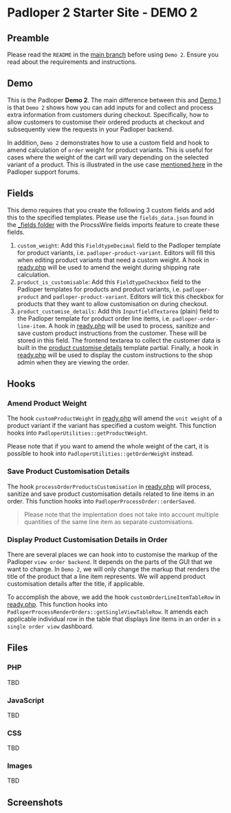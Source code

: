 ﻿# Padloper 2 Starter Site - DEMO 2

## Preamble

Please read the `README` in the [main branch](https://github.com/kongondo/Padloper2Starter) before using `Demo 2`. Ensure you read about the requirements and instructions.

## Demo

This is the Padloper **Demo 2**. The main difference between this and [Demo 1](https://github.com/kongondo/Padloper2Starter/tree/demo-1) is that `Demo 2` shows how you can add inputs for and collect and process extra information from customers during checkout. Specifically, how to allow customers to customise their ordered products at checkout and subsequently view the requests in your Padloper backend.

In addition, `Demo 2` demonstrates how to use a custom field and hook to amend calculation of `order` weight for product variants. This is useful for cases where the weight of the cart will vary depending on the selected variant of a product. This is illustrated in the use case [mentioned here](https://processwire.com/talk/topic/27348-weight-for-shipping-calculation-different-depending-of-the-variant/) in the Padloper support forums.

## Fields

This demo requires that you create the following 3 custom fields and add this to the specified templates. Please use the `fields_data.json` found in the [_fields folder](/_fields/) with the ProcssWire fields imports feature to create these fields.

1. `custom_weight`: Add this `FieldtypeDecimal` field to the Padloper template for product variants, i.e. `padloper-product-variant`. Editors will fill this when editing product variants that need a custom weight. A hook in [ready.php](/ready.php) will be used to amend the weight during shipping rate calculation.
2. `product_is_customisable`: Add this `FieldtypeCheckbox` field to the Padloper templates for products and product variants, i.e. `padloper-product` and `padloper-product-variant`. Editors will tick this checkbox for products that they want to allow customisation on during checkout.
3. `product_customise_details`: Add this `InputfieldTextarea` (plain) field to the Padloper template for product order line items, i.e. `padloper-order-line-item`. A hook in [ready.php](/ready.php) will be used to process, sanitize and save custom product instructions from the customer. These will be stored in this field. The frontend textarea to collect the customer data is built in the [product customise details](/templates/partials/checkout-form-customisable-product-details-html.php) template partial. Finally, a hook in [ready.php](/ready.php) will be used to display the custom instructions to the shop admin when they are viewing the order.

## Hooks

### Amend Product Weight

The hook `customProductWeight` in [ready.php](/ready.php) will amend the `unit weight` of a product variant if the variant has specified a custom weight. This function hooks into `PadloperUtilities::getProductWeight`.

Please note that if you want to amend the whole weight of the cart, it is possible to hook into `PadloperUtilities::getOrderWeight` instead.

### Save Product Customisation Details

The hook `processOrderProductsCustomisation` in [ready.php](/ready.php) will process, sanitize and save product customisation details related to line items in an order. This function hooks into `PadloperProcessOrder::orderSaved`.

>Please note that the implentation does not take into account multiple quantities of the same line item as separate customisations.

### Display Product Customisation Details in Order

There are several places we can hook into to customise the markup of the Padloper `view order backend`. It depends on the parts of the GUI that we want to change. In `Demo 2`, we will only change the markup that renders the title of the product that a line item represents. We will append product customisation details after the title, if applicable.

To accomplish the above, we add the hook `customOrderLineItemTableRow` in [ready.php](/ready.php). This function hooks into `PadloperProcessRenderOrders::getSingleViewTableRow`. It amends each applicable individual row in the table that displays line items in an order in `a single order view` dashboard.

## Files

### PHP

TBD


### JavaScript

TBD

### CSS

TBD

### Images

TBD

## Screenshots
